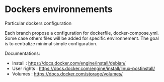 # Dockers environnements
Particular dockers configuration

Each branch propose a configuration for dockerfile, docker-compose.yml. 
Some case others files will be added for specific environnement.
The goal is to centralize minimal simple configuration. 

Documentations:
* Install : https://docs.docker.com/engine/install/debian/
* User rights : https://docs.docker.com/engine/install/linux-postinstall/
* Volumes : https://docs.docker.com/storage/volumes/
